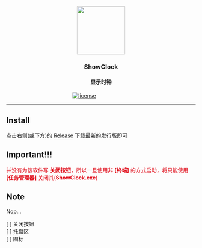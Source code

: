 <div align="center">
  <img height="128" src="https://cdn.jsdelivr.net/gh/BuDingOwO/BuDingOwO@master/Picture/Overview-IMG.gif" alt="">
</div>
<h3 align="center">ShowClock</h3>
<h4 align="center">显示时钟</h4>
<div align="center">
  <a href="https://raw.githubusercontent.com/BuDingOwO/ShowClock/master/LICENSE">
      <img src="https://img.shields.io/github/license/BuDingOwO/ShowClock" alt="license"></a>&emsp;
  <a href="https://www.forcecat.site/"><img src="https://img.shields.io/badge/Official-官网-blue" alt=""></a>&emsp;
  <a href="https://twitter.com/BuDingOwO/"><img src="https://img.shields.io/badge/Twitter-%E6%8E%A8%E7%89%B9-blue" alt=""></a>&emsp;
  <a href="https://space.bilibili.com/526154182"><img src="https://img.shields.io/badge/Bilibili-B%E7%AB%99-ff69b4" alt=""></a>&emsp;
  <a href="mailto:buding@forcecat.site"><img src="https://img.shields.io/badge/Email-邮箱-blue" alt=""></a>&emsp;
  <img src="https://visitor-badge.glitch.me/badge?page_id=BuDingOWO" alt="">
</div>

<hr>

## Install

点击右侧(或下方)的 [Release](https://github.com/BuDingOwO/ShowClock/releases/tag/Release) 下载最新的发行版即可

## Important!!!

<span style="color: #df000f">并没有为该软件写 **关闭按钮**，所以一旦使用非 **[终端]** 的方式启动，将只能使用 **[任务管理器]** 关闭其(**ShowClock.exe**)</span>

## Note

Nop...

[ ] 关闭按钮  
[ ] 托盘区  
[ ] 图标  

